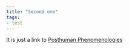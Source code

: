 ```yaml
---
title: "Second one"
tags:
- test
---
```


It is just a link to [Posthuman Phenomenologies](notes/Posthuman%20Phenomenologies.md)